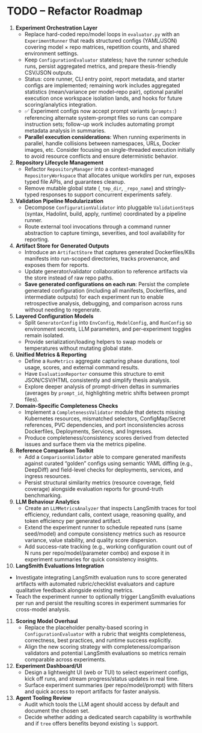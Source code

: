 # TODO – Refactor Roadmap
1. **Experiment Orchestration Layer**
   - Replace hard-coded repo/model loops in `evaluator.py` with an `ExperimentRunner` that reads structured configs (YAML/JSON) covering model × repo matrices, repetition counts, and shared environment settings.
   - Keep `ConfigurationEvaluator` stateless; have the runner schedule runs, persist aggregated metrics, and prepare thesis-friendly CSV/JSON outputs.
   - Status: core runner, CLI entry point, report metadata, and starter configs are implemented; remaining work includes aggregated statistics (mean/variance per model–repo pair), optional parallel execution once workspace isolation lands, and hooks for future scoring/analytics integration.
   - ✅ Experiment configs now accept prompt variants (`prompts:`) referencing alternate system-prompt files so runs can compare instruction sets; follow-up work includes automating prompt metadata analysis in summaries.
   - **Parallel execution considerations**: When running experiments in parallel, handle collisions between namespaces, URLs, Docker images, etc. Consider focusing on single-threaded execution initially to avoid resource conflicts and ensure deterministic behavior.
2. **Repository Lifecycle Management**
   - Refactor `RepositoryManager` into a context-managed `RepositoryWorkspace` that allocates unique workdirs per run, exposes typed file APIs, and guarantees cleanup.
   - Remove mutable global state (`_tmp_dir`, `_repo_name`) and stringly-typed responses to support concurrent experiments safely.
3. **Validation Pipeline Modularization**
   - Decompose `ConfigurationValidator` into pluggable `ValidationStep`s (syntax, Hadolint, build, apply, runtime) coordinated by a pipeline runner.
   - Route external tool invocations through a command runner abstraction to capture timings, severities, and tool availability for reporting.
4. **Artifact Store for Generated Outputs**
   - Introduce an `ArtifactStore` that captures generated Dockerfiles/K8s manifests into run-scoped directories, tracks provenance, and exposes them for reports.
   - Update generator/validator collaboration to reference artifacts via the store instead of raw repo paths.
   - **Save generated configurations on each run**: Persist the complete generated configuration (including all manifests, Dockerfiles, and intermediate outputs) for each experiment run to enable retrospective analysis, debugging, and comparison across runs without needing to regenerate.
5. **Layered Configuration Models**
   - Split `GeneratorConfig` into `EnvConfig`, `ModelConfig`, and `RunConfig` so environment secrets, LLM parameters, and per-experiment toggles remain isolated.
   - Provide serialization/loading helpers to swap models or temperatures without mutating global state.
6. **Unified Metrics & Reporting**
   - Define a `RunMetrics` aggregate capturing phase durations, tool usage, scores, and external command results.
   - Have `EvaluationReporter` consume this structure to emit JSON/CSV/HTML consistently and simplify thesis analysis.
   - Explore deeper analysis of prompt-driven deltas in summaries (averages by `prompt_id`, highlighting metric shifts between prompt files).
7. **Domain-Specific Completeness Checks**
   - Implement a `CompletenessValidator` module that detects missing Kubernetes resources, mismatched selectors, ConfigMap/Secret references, PVC dependencies, and port inconsistencies across Dockerfiles, Deployments, Services, and Ingresses.
   - Produce completeness/consistency scores derived from detected issues and surface them via the metrics pipeline.
8. **Reference Comparison Toolkit**
   - Add a `ComparisonValidator` able to compare generated manifests against curated “golden” configs using semantic YAML diffing (e.g., DeepDiff) and field-level checks for deployments, services, and ingress resources.
   - Persist structural similarity metrics (resource coverage, field coverage) alongside evaluation reports for ground-truth benchmarking.
9. **LLM Behaviour Analytics**
   - Create an `LLMMetricsAnalyzer` that inspects LangSmith traces for tool efficiency, redundant calls, context usage, reasoning quality, and token efficiency per generated artifact.
   - Extend the experiment runner to schedule repeated runs (same seed/model) and compute consistency metrics such as resource variance, value stability, and quality score dispersion.
   - Add success-rate tracking (e.g., working configuration count out of N runs per repo/model/parameter combo) and expose it in experiment summaries for quick consistency insights.
10. **LangSmith Evaluations Integration**
   - Investigate integrating LangSmith evaluation runs to score generated artifacts with automated rubric/checklist evaluators and capture qualitative feedback alongside existing metrics.
   - Teach the experiment runner to optionally trigger LangSmith evaluations per run and persist the resulting scores in experiment summaries for cross-model analysis.
11. **Scoring Model Overhaul**
    - Replace the placeholder penalty-based scoring in `ConfigurationEvaluator` with a rubric that weights completeness, correctness, best practices, and runtime success explicitly.
    - Align the new scoring strategy with completeness/comparison validators and potential LangSmith evaluations so metrics remain comparable across experiments.
12. **Experiment Dashboard/UI**
    - Design a lightweight UI (web or TUI) to select experiment configs, kick off runs, and stream progress/status updates in real time.
    - Surface experiment summaries (per repo/model/prompt) with filters and quick access to report artifacts for faster analysis.
13. **Agent Tooling Review**
    - Audit which tools the LLM agent should access by default and document the chosen set.
    - Decide whether adding a dedicated search capability is worthwhile and if `tree` offers benefits beyond existing `ls` support.
